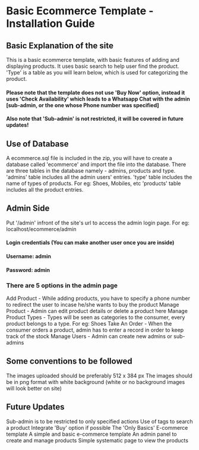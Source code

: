 # Basic Ecommerce Template - Installation Guide
## Basic Explanation of the site
This is a basic ecommerce template, with basic features of adding and displaying products.
It uses basic search to help user find the product.
'Type' is a table as you will learn below, which is used for categorizing the product.

#### Please note that the template does not use 'Buy Now' option, instead it uses 'Check Availability' which leads to a Whatsapp Chat with the admin [sub-admin, or the one whose Phone number was specified]
#### Also note that 'Sub-admin' is not restricted, it will be covered in future updates!

## Use of Database
A ecommerce.sql file is included in the zip, you will have to create a database called 'ecommerce' and import the file into the database.
There are three tables in the database namely - admins, products and type.
'admins' table includes all the admin users' entries.
'type' table includes the name of types of products. For eg: Shoes, Mobiles, etc
'products' table includes all the product entries.
## Admin Side
Put '/admin' infront of the site's url to access the admin login page. For eg: localhost/ecommerce/admin

#### Login credentials (You can make another user once you are inside)

#### Username: admin
#### Password: admin
### There are 5 options in the admin page

Add Product - While adding products, you have to specify a phone number to redirect the user to incase he/she wants to buy the product
Manage Product - Admin can edit product details or delete a product here
Manage Product Types - Types will be seen as categories to the consumer, every product belongs to a type. For eg: Shoes
Take An Order - When the consumer orders a product, admin has to enter a record in order to keep track of the stock
Manage Users - Admin can create new admins or sub-admins
## Some conventions to be followed
The images uploaded should be preferably 512 x 384 px
The images should be in png format with white background (white or no background images will look better on site)
## Future Updates
Sub-admin is to be restricted to only specified actions
Use of tags to search a product
Integrate 'Buy' option if possible
The 'Only Basics' E-commerce template A simple and basic e-commerce template An admin panel to create and manage products Simple systematic page to view the products
